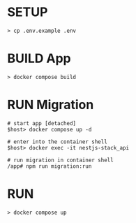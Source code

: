 # SETUP
```
> cp .env.example .env
```

# BUILD App
```
> docker compose build
```

# RUN Migration
```
# start app [detached]
$host> docker compose up -d

# enter into the container shell
$host> docker exec -it nestjs-stack_api

# run migration in container shell
/app# npm run migration:run
```

# RUN
```
> docker compose up
```